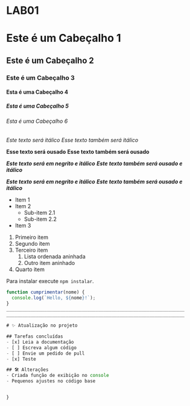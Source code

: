 LAB01
=====

# Este é um Cabeçalho 1

## Este é um Cabeçalho 2

### Este é um Cabeçalho 3

#### Esta é uma Cabeçalho 4

##### Esta é uma Cabeçalho 5

###### Esta é uma Cabeçalho 6

*Este texto será itálico* _Esse texto também será itálico_

**Esse texto será ousado** __Esse texto também será ousado__

***Este texto será em negrito e itálico*** ___Este texto também será ousado e itálico___

***Este texto será em negrito e itálico*** ___Este texto também será ousado e itálico___

- Item 1
- Item 2
  - Sub-item 2.1
  - Sub-item 2.2
- Item 3

1. Primeiro item
2. Segundo item
3. Terceiro item
   1. Lista ordenada aninhada
   2. Outro item aninhado
4. Quarto item

Para instalar execute `npm instalar`.

```javascript
function cumprimentar(nome) {
  console.log(`Hello, ${nome}!`);
}
__________________________________________________________________
__________________________________________________________________

# ✨ Atualização no projeto

## Tarefas concluídas
- [x] Leia a documentação  
- [ ] Escreva algum código  
- [ ] Envie um pedido de pull  
- [x] Teste  

## 🛠️ Alterações
- Criada função de exibição no console
- Pequenos ajustes no código base


}

